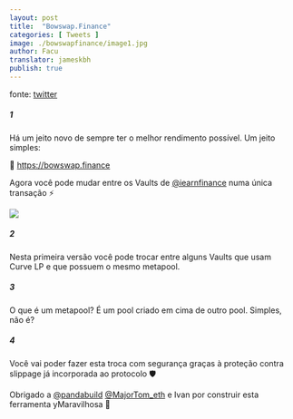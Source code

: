 ```yaml
---
layout: post
title:  "Bowswap.Finance"
categories: [ Tweets ]
image: ./bowswapfinance/image1.jpg
author: Facu
translator: jameskbh
publish: true
---
```


fonte: [twitter](https://twitter.com/fameal/status/1424857239505018880)

##### 1

Há um jeito novo de sempre ter o melhor rendimento possível. Um jeito simples:

🏹 https://bowswap.finance

Agora você pode mudar entre os Vaults de [@iearnfinance](https://twitter.com/iearnfinance) numa única transação ⚡️

![](image1.jpg)

##### 2

Nesta primeira versão você pode trocar entre alguns Vaults que usam Curve LP e que possuem o mesmo metapool.

##### 3

O que é um metapool? É um pool criado em cima de outro pool. Simples, não é?

##### 4

Você vai poder fazer esta troca com segurança graças à proteção contra slippage já incorporada ao protocolo 🛡️

Obrigado a [@pandabuild](https://twitter.com/pandabuild) [@MajorTom_eth](https://twitter.com/MajorTom_eth) e Ivan por construir esta ferramenta yMaravilhosa 🚀
